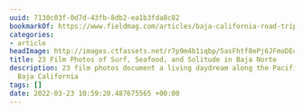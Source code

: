 ```yaml
---
uuid: 7130c03f-0d7d-43fb-8db2-ea1b3fda8c82
bookmarkOf: https://www.fieldmag.com/articles/baja-california-road-trip-photography-mexico
categories:
- article
headImage: http://images.ctfassets.net/r7p9m4b1iqbp/5asFhtf8ePj6JFmoDEu3nD/0f2edc914b103b44eb75cc5fdd1330a5/Brian-Chorski-Baja-Mexico-Hero.jpg?w=1000
title: 23 Film Photos of Surf, Seafood, and Solitude in Baja Norte
description: 23 film photos document a living daydream along the Pacific coast of
  Baja California
tags: []
date: 2022-03-23 10:59:20.487675565 +00:00
---
```


